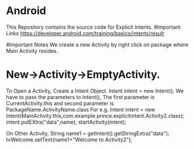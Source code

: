 # Android
This Repository contains the source code for Explicit Intents.
#Important Links
https://developer.android.com/training/basics/intents/result

#Important Notes
We create a new Activity by right click on package where Main Activity resides.
# New->Activity->EmptyActivity.

To Open a Activity, Create a Intent Object.
Intent intent = new Intent();
We have to pass the parameters to Intent(), The first parameter is CurrentActivity.this and second parameter is PackageName.ActivityName.class
For e.g. 
Intent intent = new Intent(MainActivity.this,com.example.prince.explicitintent.Activity2.class);
intent.putEXtra("data",name);
startActivity(intent);

On Other Activity,
String name1 = getIntent().getStringExtra("data");
tvWelcome.setText(name1+"Welcome to Activity2");
